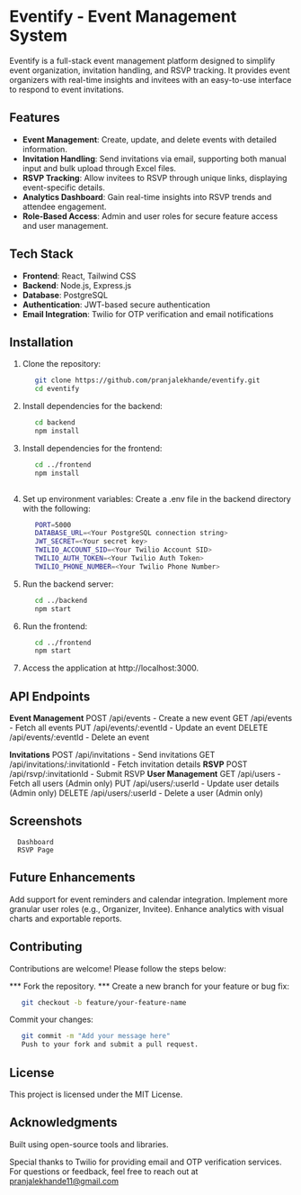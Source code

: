 # Eventify - Event Management System

Eventify is a full-stack event management platform designed to simplify event organization, invitation handling, and RSVP tracking. It provides event organizers with real-time insights and invitees with an easy-to-use interface to respond to event invitations.

## Features

- **Event Management**: Create, update, and delete events with detailed information.
- **Invitation Handling**: Send invitations via email, supporting both manual input and bulk upload through Excel files.
- **RSVP Tracking**: Allow invitees to RSVP through unique links, displaying event-specific details.
- **Analytics Dashboard**: Gain real-time insights into RSVP trends and attendee engagement.
- **Role-Based Access**: Admin and user roles for secure feature access and user management.

## Tech Stack
- **Frontend**: React, Tailwind CSS
- **Backend**: Node.js, Express.js
- **Database**: PostgreSQL
- **Authentication**: JWT-based secure authentication
- **Email Integration**: Twilio for OTP verification and email notifications

## Installation

1. Clone the repository:
   ```bash
      git clone https://github.com/pranjalekhande/eventify.git
      cd eventify

2. Install dependencies for the backend:
   ```bash
      cd backend
      npm install

3. Install dependencies for the frontend:
   ```bash
      cd ../frontend
      npm install
     
4. Set up environment variables: 
   Create a .env file in the backend directory with the following:
   ```bash
      PORT=5000
      DATABASE_URL=<Your PostgreSQL connection string>
      JWT_SECRET=<Your secret key>
      TWILIO_ACCOUNT_SID=<Your Twilio Account SID>
      TWILIO_AUTH_TOKEN=<Your Twilio Auth Token>
      TWILIO_PHONE_NUMBER=<Your Twilio Phone Number>
5. Run the backend server:
   ```bash
      cd ../backend
      npm start
6. Run the frontend:
   ```bash
      cd ../frontend
      npm start
7. Access the application at http://localhost:3000.

## API Endpoints
   **Event Management**
      POST /api/events - Create a new event
      GET /api/events - Fetch all events
      PUT /api/events/:eventId - Update an event
      DELETE /api/events/:eventId - Delete an event
   
   **Invitations**
      POST /api/invitations - Send invitations
      GET /api/invitations/:invitationId - Fetch invitation details
   **RSVP**
      POST /api/rsvp/:invitationId - Submit RSVP
   **User Management**
      GET /api/users - Fetch all users (Admin only)
      PUT /api/users/:userId - Update user details (Admin only)
      DELETE /api/users/:userId - Delete a user (Admin only)


## Screenshots
      Dashboard
      RSVP Page

## Future Enhancements
   Add support for event reminders and calendar integration.
   Implement more granular user roles (e.g., Organizer, Invitee).
   Enhance analytics with visual charts and exportable reports.

## Contributing
   Contributions are welcome! Please follow the steps below:

*** Fork the repository. ***
   Create a new branch for your feature or bug fix:

   ```bash
      git checkout -b feature/your-feature-name
   ```
   Commit your changes:
   ```bash
      git commit -m "Add your message here"
      Push to your fork and submit a pull request.
   ```
## License
   This project is licensed under the MIT License.

## Acknowledgments
   Built using open-source tools and libraries.

   Special thanks to Twilio for providing email and OTP verification services.
   For questions or feedback, feel free to reach out at pranjalekhande11@gmail.com




